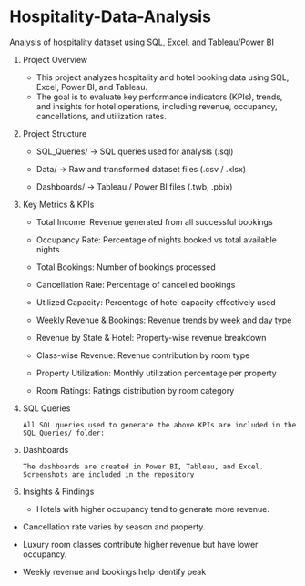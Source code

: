 # Hospitality-Data-Analysis
Analysis of hospitality dataset using SQL, Excel, and Tableau/Power BI

1. Project Overview

     * This project analyzes hospitality and hotel booking data using SQL, Excel, Power BI, and Tableau.
     * The goal is to evaluate key performance indicators (KPIs), trends, and insights for hotel operations, including revenue, occupancy, cancellations, and utilization rates.

2. Project Structure

     * SQL_Queries/ → SQL queries used for analysis (.sql)

     * Data/ → Raw and transformed dataset files (.csv / .xlsx)

     * Dashboards/ → Tableau / Power BI files (.twb, .pbix)


3. Key Metrics & KPIs

     * Total Income: Revenue generated from all successful bookings

     * Occupancy Rate: Percentage of nights booked vs total available nights

     * Total Bookings: Number of bookings processed

     * Cancellation Rate: Percentage of cancelled bookings

     * Utilized Capacity: Percentage of hotel capacity effectively used

     * Weekly Revenue & Bookings: Revenue trends by week and day type

     * Revenue by State & Hotel: Property-wise revenue breakdown

     * Class-wise Revenue: Revenue contribution by room type

     * Property Utilization: Monthly utilization percentage per property

     * Room Ratings: Ratings distribution by room category

4. SQL Queries

       All SQL queries used to generate the above KPIs are included in the SQL_Queries/ folder:





5. Dashboards

       The dashboards are created in Power BI, Tableau, and Excel. Screenshots are included in the repository



6. Insights & Findings

   * Hotels with higher occupancy tend to generate more revenue.

  * Cancellation rate varies by season and property.

  * Luxury room classes contribute higher revenue but have lower occupancy.

  * Weekly revenue and bookings help identify peak

